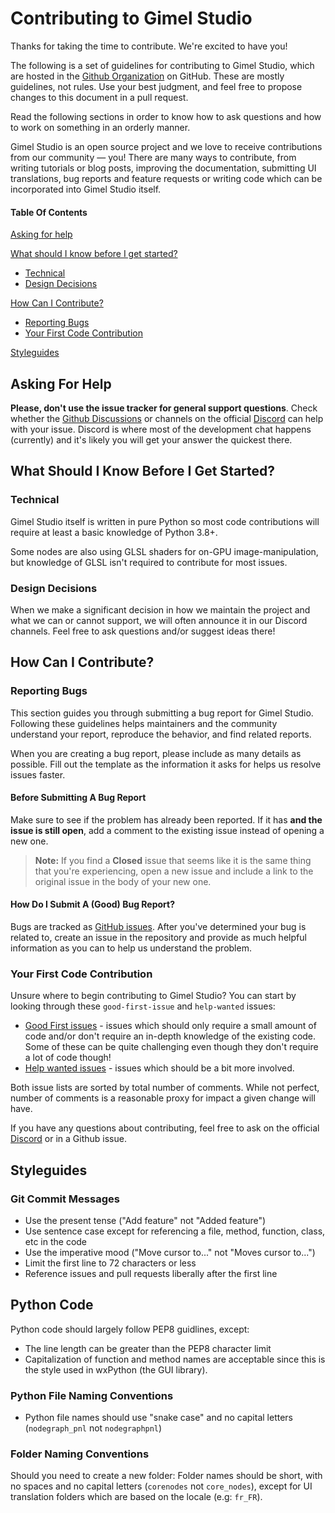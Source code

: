 # Contributing to Gimel Studio

Thanks for taking the time to contribute. We're excited to have you!

The following is a set of guidelines for contributing to Gimel Studio, which are hosted in the [Github Organization](https://github.com/GimelStudio) on GitHub. These are mostly guidelines, not rules. Use your best judgment, and feel free to propose changes to this document in a pull request.

Read the following sections in order to know how to ask questions and how to work on something in an orderly manner.

Gimel Studio is an open source project and we love to receive contributions from our community — you! There are many ways to contribute, from writing tutorials or blog posts, improving the documentation, submitting UI translations, bug reports and feature requests or writing code which can be incorporated into Gimel Studio itself.


#### Table Of Contents

[Asking for help](#asking-for-help)

[What should I know before I get started?](#what-should-i-know-before-i-get-started)
  * [Technical](#technical)
  * [Design Decisions](#design-decisions)

[How Can I Contribute?](#how-can-i-contribute)
  * [Reporting Bugs](#reporting-bugs)
  * [Your First Code Contribution](#your-first-code-contribution)

[Styleguides](#styleguides)


## Asking For Help

**Please, don't use the issue tracker for general support questions**. Check whether the [Github Discussions](https://github.com/GimelStudio/GimelStudio/discussions) or channels on the official [Discord](https://discord.gg/RqwbDrVDpK) can help with your issue. Discord is where most of the development chat happens (currently) and it's likely you will get your answer the quickest there.


## What Should I Know Before I Get Started?

### Technical

Gimel Studio itself is written in pure Python so most code contributions will require at least a basic knowledge of Python 3.8+.

Some nodes are also using GLSL shaders for on-GPU image-manipulation, but knowledge of GLSL isn't required to contribute for most issues.

### Design Decisions

When we make a significant decision in how we maintain the project and what we can or cannot support, we will often announce it in our Discord channels. Feel free to ask questions and/or suggest ideas there!


## How Can I Contribute?

### Reporting Bugs

This section guides you through submitting a bug report for Gimel Studio. Following these guidelines helps maintainers and the community understand your report, reproduce the behavior, and find related reports.

When you are creating a bug report, please include as many details as possible. Fill out the template as the information it asks for helps us resolve issues faster.

#### Before Submitting A Bug Report

Make sure to see if the problem has already been reported. If it has **and the issue is still open**, add a comment to the existing issue instead of opening a new one.

> **Note:** If you find a **Closed** issue that seems like it is the same thing that you're experiencing, open a new issue and include a link to the original issue in the body of your new one.

#### How Do I Submit A (Good) Bug Report?

Bugs are tracked as [GitHub issues](https://guides.github.com/features/issues/). After you've determined  your bug is related to, create an issue in the repository and provide as much helpful information as you can to help us understand the problem.

### Your First Code Contribution

Unsure where to begin contributing to Gimel Studio? You can start by looking through these `good-first-issue` and `help-wanted` issues:

* [Good First issues](https://github.com/GimelStudio/GimelStudio/issues?q=is%3Aissue+is%3Aopen+label%3A%22good+first+issue%22) - issues which should only require a small amount of code and/or don't require an in-depth knowledge of the existing code. Some of these can be quite challenging even though they don't require a lot of code though!
* [Help wanted issues](https://github.com/GimelStudio/GimelStudio/issues?q=is%3Aissue+is%3Aopen+label%3A%22help+wanted%22) - issues which should be a bit more involved.

Both issue lists are sorted by total number of comments. While not perfect, number of comments is a reasonable proxy for impact a given change will have.

If you have any questions about contributing, feel free to ask on the official [Discord](https://discord.gg/RqwbDrVDpK) or in a Github issue.


## Styleguides

### Git Commit Messages

* Use the present tense ("Add feature" not "Added feature")
* Use sentence case except for referencing a file, method, function, class, etc in the code
* Use the imperative mood ("Move cursor to..." not "Moves cursor to...")
* Limit the first line to 72 characters or less
* Reference issues and pull requests liberally after the first line

## Python Code

Python code should largely follow PEP8 guidlines, except:

* The line length can be greater than the PEP8 character limit
* Capitalization of function and method names are acceptable since this is the style used in wxPython (the GUI library).

### Python File Naming Conventions

* Python file names should use "snake case" and no capital letters (``nodegraph_pnl`` not ``nodegraphpnl``)

### Folder Naming Conventions

Should you need to create a new folder: Folder names should be short, with no spaces and no capital letters (``corenodes`` not ``core_nodes``), except for UI translation folders which are based on the locale (e.g: ``fr_FR``).
